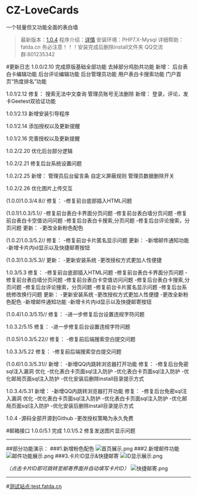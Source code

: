 # CZ-LoveCards
一个轻量但又功能全面的表白墙

> 最新版本：[1.0.4][1]
> 程序介绍：[详情][2]
> 安装环境：PHP7.X-Mysql
> 详细帮助：fatda.cn
> 务必注意！！！安装完成后删除install文件夹
> QQ交流群:801235342

#更新日志
1.0.0/2.10
完成原版基础全部功能
去掉部分鸡肋共功能
新增：
后台表白卡编辑功能
后台评论编辑功能
后台管理员功能
用户表白卡搜索功能
门户首页“热度排名”功能

1.0.1/2.12
修复：
搜索无法中文查询
管理员账号无法删除
新增：
登录，评论，发卡Geetest双验证功能

1.0.1/2.13
新增安装引导程序

1.0.1/2.14
添加授权以及更新提醒

1.0.1/2.16
完善授权以及更新提醒

1.0.2/2.20
优化后台部分逻辑

1.0.2/2.21
修复后台系统设置问题

1.0.2/2.25
新增：
管理员后台留言条
自定义屏蔽规则
管理员数据删除开关

1.0.2/2.26
优化图片上传交互

(1.0.0)1.0.3/4.8//
修复：
-修复前台底部插入HTML问题

(1.0.1)1.0.3/5.1//
-修复前台表白卡界面分页问题
-修复前台表白墙分页问题
-修复前台表白卡空值访问问题
-修复后台表白卡搜索,分页问题
-修复后台评论搜索，分页问题
更新：
-更改全新粉色配色

(1.0.2)1.0.3/5.2//
修复：
-修复前台卡片匿名显示问题
更新：
-新增邮件通知功能
-新增卡片内id显示以及快捷邮寄按钮

(1.0.3)1.0.3/5.3//
更新：
-更新安装系统
-更改授权方式更加人性便捷

1.0.3/5.3
修复：
-修复前台底部插入HTML问题
-修复前台表白卡界面分页问题
-修复前台表白墙分页问题
-修复前台表白卡空值访问问题
-修复后台表白卡搜索,分页问题
-修复后台评论搜索，分页问题
-修复前台卡片匿名显示问题
-修复后台系统修改换行问题
更新：
-更新安装系统
-更改授权方式更加人性便捷
-更改全新粉色配色
-新增邮件通知功能
-新增卡片内id显示以及快捷邮寄按钮

(1.0.4)1.0.3/5.15//
修复：
-进一步修复后台设置违规字符问题

1.0.3.2/5.15
修复：
-进一步修复后台设置违规字符问题

(1.0.5)1.0.3/5.22//
修复：
-修复前后端搜索空白提交问题

1.0.3.3/5.22
修复：
-修复前后端搜索空白提交问题

(1.0.6)1.0.3/5.31//
新增：
-新增QQ内跳转浏览器打开功能
修复：
-修复后台免密sql注入漏洞
优化
-优化表白卡页面sql注入防护
-优化表白卡页面sql注入防护
-优化邮局页面sql注入防护
-优化安装后删除install目录提示方式

1.0.3.4/5.31
新增：
-新增QQ内跳转浏览器打开功能
修复：
-修复后台免密sql注入漏洞
优化
-优化表白卡页面sql注入防护
-优化表白卡页面sql注入防护
-优化邮局页面sql注入防护
-优化安装后删除install目录提示方式

1.0.4
-源码全部开源到Github
-更改授权策略为永久免费

#邮箱接口
1.0.0/5.1
完成
1.0.1/5.2
修复发送图片显示问题

---

##部分功能演示：
###1.新增粉色配色
![首页展示.png][9]
###2.新增邮件功能
![邮件功能展示.png][10]
###3.卡片ID显示&快捷邮寄
![ID显示展示.png][11]

*（点击卡片ID即可跳转至邮寄界面并自动填写卡片ID）*
![快捷邮寄.png][12]

---

#[测试站点:test.fatda.cn][13]


  [1]: https://fatda.cn/index.php/archives/55/
  [2]: http://fatda.cn/index.php/archives/3/
  [9]: https://fatda.cn/usr/uploads/2021/05/1945201560.png
  [10]: https://fatda.cn/usr/uploads/2021/05/1272292579.png
  [11]: https://fatda.cn/usr/uploads/2021/05/3249907309.png
  [12]: https://fatda.cn/usr/uploads/2021/05/3340666628.png
  [13]: https://test.fatda.cn/index/index.php##